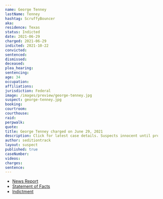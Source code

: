 ```yaml
---
name: George Tenney
lastName: Tenney
hashtag: ScruffyBouncer
aka:
residence: Texas
status: Indicted
date: 2021-06-29
charged: 2021-06-29
indicted: 2021-10-22
convicted:
sentenced:
dismissed:
deceased:
plea_hearing:
sentencing:
age: 34
occupation:
affiliations:
jurisdiction: Federal
image: /images/preview/george-tenney.jpg
suspect: george-tenney.jpg
booking:
courtroom:
courthouse:
raid:
perpwalk:
quote:
title: George Tenney charged on June 29, 2021
description: Click for latest case details. Suspects innocent until proven guilty.
author: seditiontrack
layout: suspect
published: true
caseNumber:
videos:
charges:
sentence:
---
```

- [News Report](https://www.postandcourier.com/news/south-carolina-men-charged-in-riot-at-u-s-capitol/article_defc5150-d907-11eb-997d-9353862128d9.html)
- [Statement of Facts](https://www.justice.gov/usao-dc/case-multi-defendant/file/1412476/download)
- [Indictment](https://www.justice.gov/usao-dc/case-multi-defendant/file/1459296/download)
